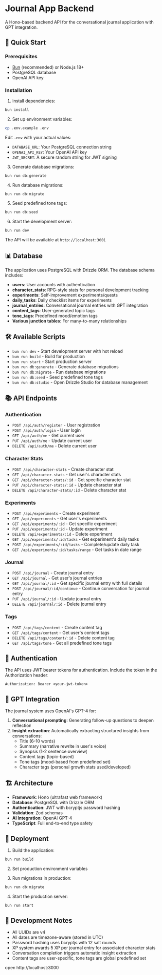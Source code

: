# Journal App Backend

A Hono-based backend API for the conversational journal application with GPT integration.

## 🚀 Quick Start

### Prerequisites

- [Bun](https://bun.sh/) (recommended) or Node.js 18+
- PostgreSQL database
- OpenAI API key

### Installation

1. Install dependencies:
```bash
bun install
```

2. Set up environment variables:
```bash
cp .env.example .env
```

Edit `.env` with your actual values:
- `DATABASE_URL`: Your PostgreSQL connection string
- `OPENAI_API_KEY`: Your OpenAI API key
- `JWT_SECRET`: A secure random string for JWT signing

3. Generate database migrations:
```bash
bun run db:generate
```

4. Run database migrations:
```bash
bun run db:migrate
```

5. Seed predefined tone tags:
```bash
bun run db:seed
```

6. Start the development server:
```bash
bun run dev
```

The API will be available at `http://localhost:3001`

## 📊 Database

The application uses PostgreSQL with Drizzle ORM. The database schema includes:

- **users**: User accounts with authentication
- **character_stats**: RPG-style stats for personal development tracking
- **experiments**: Self-improvement experiments/quests
- **daily_tasks**: Daily checklist items for experiments
- **journal_entries**: Conversational journal entries with GPT integration
- **content_tags**: User-generated topic tags
- **tone_tags**: Predefined mood/emotion tags
- **Various junction tables**: For many-to-many relationships

## 🛠️ Available Scripts

- `bun run dev` - Start development server with hot reload
- `bun run build` - Build for production
- `bun run start` - Start production server
- `bun run db:generate` - Generate database migrations
- `bun run db:migrate` - Run database migrations
- `bun run db:seed` - Seed predefined tone tags
- `bun run db:studio` - Open Drizzle Studio for database management

## 📚 API Endpoints

### Authentication
- `POST /api/auth/register` - User registration
- `POST /api/auth/login` - User login
- `GET /api/auth/me` - Get current user
- `PUT /api/auth/me` - Update current user
- `DELETE /api/auth/me` - Delete current user

### Character Stats
- `POST /api/character-stats` - Create character stat
- `GET /api/character-stats` - Get user's character stats
- `GET /api/character-stats/:id` - Get specific character stat
- `PUT /api/character-stats/:id` - Update character stat
- `DELETE /api/character-stats/:id` - Delete character stat

### Experiments
- `POST /api/experiments` - Create experiment
- `GET /api/experiments` - Get user's experiments
- `GET /api/experiments/:id` - Get specific experiment
- `PUT /api/experiments/:id` - Update experiment
- `DELETE /api/experiments/:id` - Delete experiment
- `GET /api/experiments/:id/tasks` - Get experiment's daily tasks
- `POST /api/experiments/:id/tasks` - Complete/update daily task
- `GET /api/experiments/:id/tasks/range` - Get tasks in date range

### Journal
- `POST /api/journal` - Create journal entry
- `GET /api/journal` - Get user's journal entries
- `GET /api/journal/:id` - Get specific journal entry with full details
- `POST /api/journal/:id/continue` - Continue conversation for journal entry
- `PUT /api/journal/:id` - Update journal entry
- `DELETE /api/journal/:id` - Delete journal entry

### Tags
- `POST /api/tags/content` - Create content tag
- `GET /api/tags/content` - Get user's content tags
- `DELETE /api/tags/content/:id` - Delete content tag
- `GET /api/tags/tone` - Get all predefined tone tags

## 🔐 Authentication

The API uses JWT bearer tokens for authentication. Include the token in the Authorization header:

```
Authorization: Bearer <your-jwt-token>
```

## 🤖 GPT Integration

The journal system uses OpenAI's GPT-4 for:

1. **Conversational prompting**: Generating follow-up questions to deepen reflection
2. **Insight extraction**: Automatically extracting structured insights from conversations:
   - Title (6-10 words)
   - Summary (narrative rewrite in user's voice)
   - Synopsis (1-2 sentence overview)
   - Content tags (topic-based)
   - Tone tags (mood-based from predefined set)
   - Character tags (personal growth stats used/developed)

## 🏗️ Architecture

- **Framework**: Hono (ultrafast web framework)
- **Database**: PostgreSQL with Drizzle ORM
- **Authentication**: JWT with bcryptjs password hashing
- **Validation**: Zod schemas
- **AI Integration**: OpenAI GPT-4
- **TypeScript**: Full end-to-end type safety

## 🚀 Deployment

1. Build the application:
```bash
bun run build
```

2. Set production environment variables

3. Run migrations in production:
```bash
bun run db:migrate
```

4. Start the production server:
```bash
bun run start
```

## 📝 Development Notes

- All UUIDs are v4
- All dates are timezone-aware (stored in UTC)
- Password hashing uses bcryptjs with 12 salt rounds
- XP system awards 5 XP per journal entry for associated character stats
- Conversation completion triggers automatic insight extraction
- Content tags are user-specific, tone tags are global predefined set

open http://localhost:3000
